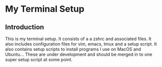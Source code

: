 # My Terminal Setup

## Introduction

This is my terminal setup.  It consists of a a zshrc and associated files.
It also includes configuration files for vim, emacs, tmux and a setup
script.  It also contains setup scripts to install programs I use on MacOS
and Ubuntu... These are under development and should be merged in to one 
super setup script at some point.

